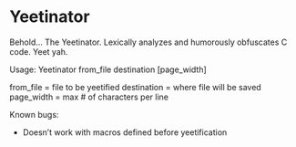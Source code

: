 # Yeetinator
Behold... The Yeetinator. Lexically analyzes and humorously obfuscates C code. Yeet yah.

Usage: Yeetinator from_file destination [page_width]

from_file = file to be yeetified
destination = where file will be saved
page_width = max # of characters per line

Known bugs:
- Doesn’t work with macros defined before yeetification
